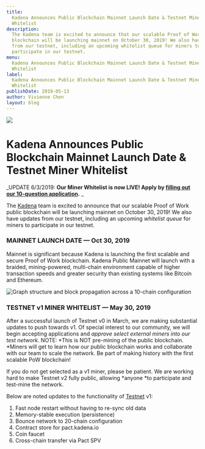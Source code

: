 ```yaml
---
title:
  Kadena Announces Public Blockchain Mainnet Launch Date & Testnet Miner
  Whitelist
description:
  The Kadena team is excited to announce that our scalable Proof of Work public
  blockchain will be launching mainnet on October 30, 2019! We also have updates
  from our testnet, including an upcoming whitelist queue for miners to
  participate in our testnet.
menu:
  Kadena Announces Public Blockchain Mainnet Launch Date & Testnet Miner
  Whitelist
label:
  Kadena Announces Public Blockchain Mainnet Launch Date & Testnet Miner
  Whitelist
publishDate: 2019-05-13
author: Vivienne Chen
layout: blog
---
```


![](/assets/blog/1_xxQ-iEPWZDrWwSpvKpOm2w.webp)

# Kadena Announces Public Blockchain Mainnet Launch Date & Testnet Miner Whitelist

_UPDATE 6/3/2019: **Our Miner Whitelist is now LIVE! Apply by
[filling out our 10-question application](https://forms.gle/Sj3oCEmPDhsyAzok8).**
_

The [Kadena](http://kadena.io) team is excited to announce that our scalable
Proof of Work public blockchain will be launching mainnet on October 30, 2019!
We also have updates from our testnet, including an upcoming _whitelist queue_
for miners to participate in our testnet.

### MAINNET LAUNCH DATE — Oct 30, 2019

Mainnet is significant because Kadena is launching the first scalable and secure
Proof of Work blockchain. Kadena Public Mainnet will launch with a braided,
mining-powered, multi-chain environment capable of higher transaction speeds and
greater security than existing systems like Bitcoin and Ethereum.

![Graph structure and block propagation across a 10-chain configuration](/assets/blog/1_2U7ILVVwvN6oMAIIa2GxYw.webp)

### TESTNET v1 MINER WHITELIST — May 30, 2019

After a successful launch of Testnet v0 in March, we are making substantial
updates to push towards v1. Of special interest to our community, we will begin
accepting applications and _approve select external miners into our test
network_. NOTE: *This is NOT pre-mining of the public blockchain. *Miners will
get to learn how our public blockchain works and collaborate with our team to
scale the network. Be part of making history with the first scalable PoW
blockchain!

If you do not get selected as a v1 miner, please be patient. We are working hard
to make Testnet v2 fully public, allowing *anyone *to participate and test-mine
the network.

Below are noted updates to the functionality of
[Testnet](https://github.com/kadena-io/chainweb-node) v1:

1.  Fast node restart without having to re-sync old data
2.  Memory-stable execution (persistence)
3.  Bounce network to 20-chain configuration
4.  Contract store for pact.kadena.io
5.  Coin faucet
6.  Cross-chain transfer via Pact SPV
